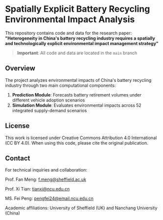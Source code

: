 # Spatially Explicit Battery Recycling Environmental Impact Analysis

This repository contains code and data for the research paper:  
**"Heterogeneity in China's battery recycling industry requires a spatially and technologically explicit environmental impact management strategy"**

> **Important**: All code and data are located in the `main` branch

## Overview
The project analyzes environmental impacts of China's battery recycling industry through two main computational components:
1. **Prediction Module**: Forecasts battery retirement volumes under different vehicle adoption scenarios
2. **Simulation Module**: Evaluates environmental impacts across 52 integrated supply-demand scenarios

## License
This work is licensed under Creative Commons Attribution 4.0 International (CC BY 4.0). When using this code, please cite the original publication.

## Contact
For technical inquiries and collaboration:

Prof. Fan Meng: f.meng@sheffield.ac.uk

Prof. Xi Tian: tianxi@ncu.edu.cn

MS. Fei Peng: pengfei24@email.ncu.edu.cn

Academic affiliations: University of Sheffield (UK) and Nanchang University (China)
